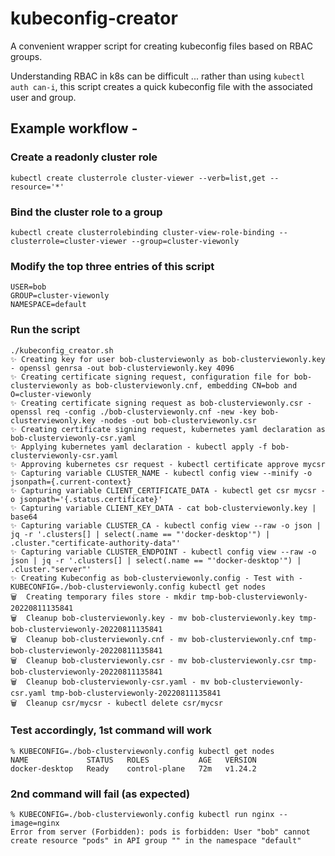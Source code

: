 # kubeconfig-creator

A convenient wrapper script for creating kubeconfig files based on RBAC groups.

Understanding RBAC in k8s can be difficult ... rather than using ```kubectl auth can-i```, this script creates a quick kubeconfig file with the associated user and group.

## Example workflow -

### Create a readonly cluster role

```
kubectl create clusterrole cluster-viewer --verb=list,get --resource='*'
```

### Bind the cluster role to a group
```
kubectl create clusterrolebinding cluster-view-role-binding --clusterrole=cluster-viewer --group=cluster-viewonly
```

### Modify the top three entries of this script
```
USER=bob
GROUP=cluster-viewonly
NAMESPACE=default
```

### Run the script
```
./kubeconfig_creator.sh
✨ Creating key for user bob-clusterviewonly as bob-clusterviewonly.key - openssl genrsa -out bob-clusterviewonly.key 4096
✨ Creating certificate signing request, configuration file for bob-clusterviewonly as bob-clusterviewonly.cnf, embedding CN=bob and O=cluster-viewonly
✨ Creating certificate signing request as bob-clusterviewonly.csr - openssl req -config ./bob-clusterviewonly.cnf -new -key bob-clusterviewonly.key -nodes -out bob-clusterviewonly.csr
✨ Creating certificate signing request, kubernetes yaml declaration as bob-clusterviewonly-csr.yaml
✨ Applying kubernetes yaml declaration - kubectl apply -f bob-clusterviewonly-csr.yaml
✨ Approving kubernetes csr request - kubectl certificate approve mycsr
✨ Capturing variable CLUSTER_NAME - kubectl config view --minify -o jsonpath={.current-context}
✨ Capturing variable CLIENT_CERTIFICATE_DATA - kubectl get csr mycsr -o jsonpath='{.status.certificate}'
✨ Capturing variable CLIENT_KEY_DATA - cat bob-clusterviewonly.key | base64
✨ Capturing variable CLUSTER_CA - kubectl config view --raw -o json | jq -r '.clusters[] | select(.name == "'docker-desktop'") | .cluster."certificate-authority-data"'
✨ Capturing variable CLUSTER_ENDPOINT - kubectl config view --raw -o json | jq -r '.clusters[] | select(.name == "'docker-desktop'") | .cluster."server"'
✨ Creating Kubeconfig as bob-clusterviewonly.config - Test with - KUBECONFIG=./bob-clusterviewonly.config kubectl get nodes
🗑️  Creating temporary files store - mkdir tmp-bob-clusterviewonly-20220811135841
🗑️  Cleanup bob-clusterviewonly.key - mv bob-clusterviewonly.key tmp-bob-clusterviewonly-20220811135841
🗑️  Cleanup bob-clusterviewonly.cnf - mv bob-clusterviewonly.cnf tmp-bob-clusterviewonly-20220811135841
🗑️  Cleanup bob-clusterviewonly.csr - mv bob-clusterviewonly.csr tmp-bob-clusterviewonly-20220811135841
🗑️  Cleanup bob-clusterviewonly-csr.yaml - mv bob-clusterviewonly-csr.yaml tmp-bob-clusterviewonly-20220811135841
🗑️  Cleanup csr/mycsr - kubectl delete csr/mycsr
```

### Test accordingly, 1st command will work
```
% KUBECONFIG=./bob-clusterviewonly.config kubectl get nodes
NAME             STATUS   ROLES           AGE   VERSION
docker-desktop   Ready    control-plane   72m   v1.24.2
```

### 2nd command will fail (as expected)
```
% KUBECONFIG=./bob-clusterviewonly.config kubectl run nginx --image=nginx
Error from server (Forbidden): pods is forbidden: User "bob" cannot create resource "pods" in API group "" in the namespace "default"
```
